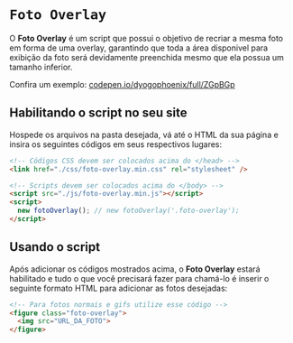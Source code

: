 # `Foto Overlay`
O **Foto Overlay** é um script que possui o objetivo de recriar a mesma foto em forma de uma overlay, garantindo que toda a área disponivel para exibição da foto será devidamente preenchida mesmo que ela possua um tamanho inferior.

Confira um exemplo: [codepen.io/dyogophoenix/full/ZGpBGp](http://codepen.io/dyogophoenix/full/ZGpBGp/)

## Habilitando o script no seu site
Hospede os arquivos na pasta desejada, vá até o HTML da sua página e insira os seguintes códigos em seus respectivos lugares:

```html
<!-- Códigos CSS devem ser colocados acima do </head> -->
<link href="./css/foto-overlay.min.css" rel="stylesheet" />

<!-- Scripts devem ser colocados acima do </body> -->
<script src="./js/foto-overlay.min.js"></script>
<script>
  new fotoOverlay(); // new fotoOverlay('.foto-overlay');
</script>
```

## Usando o script
Após adicionar os códigos mostrados acima, o **Foto Overlay** estará habilitado e tudo o que você precisará fazer para chamá-lo é inserir o seguinte formato HTML para adicionar as fotos desejadas:

```html
<!-- Para fotos normais e gifs utilize esse código -->
<figure class="foto-overlay">
  <img src="URL_DA_FOTO">
</figure>